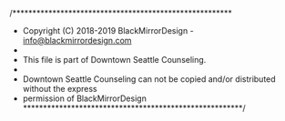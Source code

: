 /*******************************************************
 * Copyright (C) 2018-2019 BlackMirrorDesign - info@blackmirrordesign.com
 *
 * This file is part of Downtown Seattle Counseling.
 *
 * Downtown Seattle Counseling can not be copied and/or distributed without the express
 * permission of BlackMirrorDesign
 *******************************************************/
